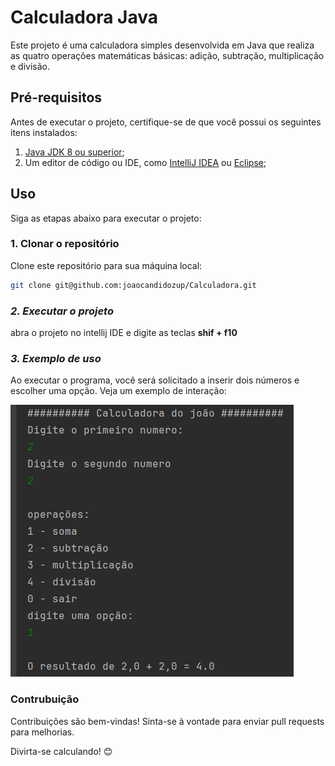 # **Calculadora Java**

Este projeto é uma calculadora simples desenvolvida em Java que realiza as quatro operações matemáticas básicas: adição, subtração, multiplicação e divisão.

## **Pré-requisitos**

Antes de executar o projeto, certifique-se de que você possui os seguintes itens instalados:

1. [Java JDK 8 ou superior](https://www.oracle.com/java/technologies/javase-downloads.html);
2. Um editor de código ou IDE, como [IntelliJ IDEA](https://www.jetbrains.com/idea/) ou [Eclipse](https://www.eclipse.org/ide/);

## **Uso**

Siga as etapas abaixo para executar o projeto:

### **1. Clonar o repositório**

Clone este repositório para sua máquina local:

```bash
git clone git@github.com:joaocandidozup/Calculadora.git
```
### *2. Executar o projeto*
abra o projeto no intellij IDE e digite as teclas **shif + f10**

### *3. Exemplo de uso*
Ao executar o programa, você será solicitado a inserir dois números e escolher uma opção. Veja um exemplo de interação: 

![img.png](img.png)

### Contrubuição
Contribuições são bem-vindas! Sinta-se à vontade para enviar pull requests para melhorias.

Divirta-se calculando! 😊